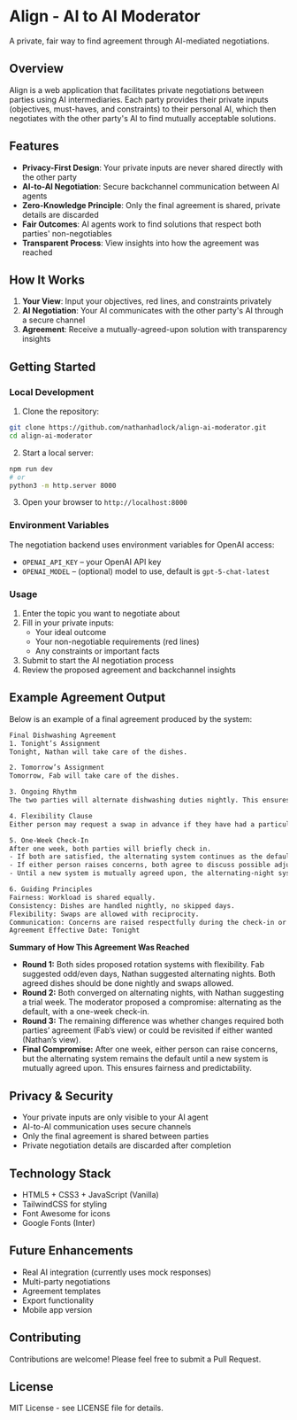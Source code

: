 # Align - AI to AI Moderator

A private, fair way to find agreement through AI-mediated negotiations.

## Overview

Align is a web application that facilitates private negotiations between parties using AI intermediaries. Each party provides their private inputs (objectives, must-haves, and constraints) to their personal AI, which then negotiates with the other party's AI to find mutually acceptable solutions.

## Features

- **Privacy-First Design**: Your private inputs are never shared directly with the other party
- **AI-to-AI Negotiation**: Secure backchannel communication between AI agents
- **Zero-Knowledge Principle**: Only the final agreement is shared, private details are discarded
- **Fair Outcomes**: AI agents work to find solutions that respect both parties' non-negotiables
- **Transparent Process**: View insights into how the agreement was reached

## How It Works

1. **Your View**: Input your objectives, red lines, and constraints privately
2. **AI Negotiation**: Your AI communicates with the other party's AI through a secure channel
3. **Agreement**: Receive a mutually-agreed-upon solution with transparency insights

## Getting Started

### Local Development

1. Clone the repository:
```bash
git clone https://github.com/nathanhadlock/align-ai-moderator.git
cd align-ai-moderator
```

2. Start a local server:
```bash
npm run dev
# or
python3 -m http.server 8000
```

3. Open your browser to `http://localhost:8000`

### Environment Variables

The negotiation backend uses environment variables for OpenAI access:

- `OPENAI_API_KEY` – your OpenAI API key
- `OPENAI_MODEL` – (optional) model to use, default is `gpt-5-chat-latest`

### Usage

1. Enter the topic you want to negotiate about
2. Fill in your private inputs:
   - Your ideal outcome
   - Your non-negotiable requirements (red lines)
   - Any constraints or important facts
3. Submit to start the AI negotiation process
4. Review the proposed agreement and backchannel insights

## Example Agreement Output

Below is an example of a final agreement produced by the system:

```html
Final Dishwashing Agreement
1. Tonight’s Assignment
Tonight, Nathan will take care of the dishes.

2. Tomorrow’s Assignment
Tomorrow, Fab will take care of the dishes.

3. Ongoing Rhythm
The two parties will alternate dishwashing duties nightly. This ensures fairness and consistency.

4. Flexibility Clause
Either person may request a swap in advance if they have had a particularly tough day. The other person will cover, with the understanding that the favor will be reciprocated soon after.

5. One-Week Check-In
After one week, both parties will briefly check in.
- If both are satisfied, the alternating system continues as the default.
- If either person raises concerns, both agree to discuss possible adjustments (e.g., weekday/weekend split).
- Until a new system is mutually agreed upon, the alternating-night system remains in place.

6. Guiding Principles
Fairness: Workload is shared equally.
Consistency: Dishes are handled nightly, no skipped days.
Flexibility: Swaps are allowed with reciprocity.
Communication: Concerns are raised respectfully during the check-in or as needed.
Agreement Effective Date: Tonight
```

**Summary of How This Agreement Was Reached**

- **Round 1:** Both sides proposed rotation systems with flexibility. Fab suggested odd/even days, Nathan suggested alternating nights. Both agreed dishes should be done nightly and swaps allowed.
- **Round 2:** Both converged on alternating nights, with Nathan suggesting a trial week. The moderator proposed a compromise: alternating as the default, with a one-week check-in.
- **Round 3:** The remaining difference was whether changes required both parties’ agreement (Fab’s view) or could be revisited if either wanted (Nathan’s view).
- **Final Compromise:** After one week, either person can raise concerns, but the alternating system remains the default until a new system is mutually agreed upon. This ensures fairness and predictability.

## Privacy & Security

- Your private inputs are only visible to your AI agent
- AI-to-AI communication uses secure channels
- Only the final agreement is shared between parties
- Private negotiation details are discarded after completion

## Technology Stack

- HTML5 + CSS3 + JavaScript (Vanilla)
- TailwindCSS for styling
- Font Awesome for icons
- Google Fonts (Inter)

## Future Enhancements

- Real AI integration (currently uses mock responses)
- Multi-party negotiations
- Agreement templates
- Export functionality
- Mobile app version

## Contributing

Contributions are welcome! Please feel free to submit a Pull Request.

## License

MIT License - see LICENSE file for details.